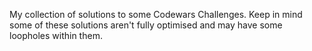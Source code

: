 My collection of solutions to some Codewars Challenges.
Keep in mind some of these solutions aren't fully optimised and may have some loopholes within them.
